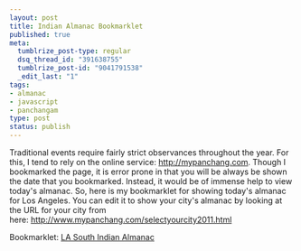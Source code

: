 ```yaml
--- 
layout: post
title: Indian Almanac Bookmarklet
published: true
meta: 
  tumblrize_post-type: regular
  dsq_thread_id: "391638755"
  tumblrize_post-id: "9041791538"
  _edit_last: "1"
tags: 
- almanac
- javascript
- panchangam
type: post
status: publish
---
```

Traditional events require fairly strict observances throughout the year. For this, I tend to rely on the online service: <a href="http://mypanchang.com" target="_blank">http://mypanchang.com</a>. Though I bookmarked the page, it is error prone in that you will be always be shown the date that you bookmarked. Instead, it would be of immense help to view today's almanac. So, here is my bookmarklet for showing today's almanac for Los Angeles. You can edit it to show your city's almanac by looking at the URL for your city from here: <a href="http://www.mypanchang.com/selectyourcity2011.html" target="_blank">http://www.mypanchang.com/selectyourcity2011.html</a> 
 
Bookmarklet: <a href="javascript: function panchangam(){var d = new Date(); var day=d.getDate(); var month=d.getMonth(); var year = d.getFullYear();location.href='http://www.mypanchang.com/phppanchang.php?'+'&amp;yr='+year+'&amp;cityhead=Los Angeles, CA&amp;cityname=LosAngeles-CA'+'&amp;monthtype=0&amp;mn='+month+'#'+day};panchangam();"> LA South Indian Almanac </a> 

<script type="text/javascript" src="http://gist-it.appspot.com/github/scharan/Goodies/raw/master/almanac.js"></script> 
<!--pre class="brush: javascript">javascript: function panchangam(){var d = new Date(); var day=d.getDate(); var month=d.getMonth(); var year = d.getFullYear();location.href='http://www.mypanchang.com/phppanchang.php?'+'&amp;yr='+year+'&amp;cityhead=Los Angeles, CA&amp;cityname=LosAngeles-CA'+'&amp;monthtype=0&amp;mn='+month+'#'+day};panchangam();</pre-->
